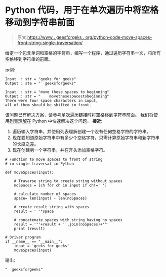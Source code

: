# Python 代码，用于在单次遍历中将空格移动到字符串前面

> 原文:[https://www . geesforgeks . org/python-code-move-spaces-front-string-single-traversation/](https://www.geeksforgeeks.org/python-code-move-spaces-front-string-single-traversal/)

给定一个包含单词和空格的字符串，编写一个程序，通过遍历字符串一次，将所有空格移到字符串的前面。

示例:

```
Input  : str = "geeks for geeks"
Output : ste = "  geeksforgeeks"

Input  : str = "move these spaces to beginning"
Output : str = "    movethesespacestobeginning"
There were four space characters in input,
all of them should be shifted in front. 

```

该问题已有解决方案，请参考[单次遍历](https://www.geeksforgeeks.org/move-spaces-front-string-single-traversal/)链接时将空格移到字符串前面。
我们将使用[列表理解](https://www.geeksforgeeks.org/python-list-comprehension-and-slicing/)在 Python 中快速解决这个问题。
**接近**:

1.  遍历输入字符串，并使用列表理解创建一个没有任何空格字符的字符串。
2.  现在要知道原始字符串中有多少个空格字符，只需计算原始字符串和新字符串的长度之差。
3.  现在创建另一个字符串，并在开头添加空格字符。

```
# Function to move spaces to front of string 
# in single traversal in Python 

def moveSpaces(input): 

    # Traverse string to create string without spaces 
    noSpaces = [ch for ch in input if ch!=' '] 

    # calculate number of spaces 
    space= len(input) - len(noSpaces) 

    # create result string with spaces 
    result = ' '*space 

    # concatenate spaces with string having no spaces 
    result = '"'+result + ''.join(noSpaces)+'"'
    print (result) 

# Driver program 
if __name__ == "__main__": 
    input = 'geeks for geeks'
    moveSpaces(input) 
```

输出:

```
"  geeksforgeeks"

```
